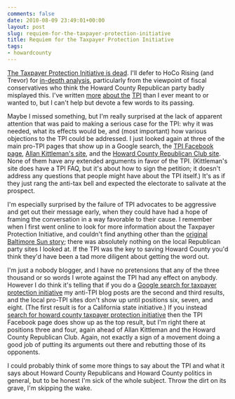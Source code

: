 ```yaml
---
comments: false
date: 2010-08-09 23:49:01+00:00
layout: post
slug: requiem-for-the-taxpayer-protection-initiative
title: Requiem for the Taxpayer Protection Initiative
tags:
- howardcounty
---
```


[The Taxpayer Protection Initiative is dead](http://www.baltimoresun.com/news/maryland/howard/bs-md-ho-petition-fails-20100809,0,727902.story). I'll defer to HoCo Rising (and Trevor) for [in-depth analysis](http://hocorising.blogspot.com/2010/08/taxpayers-unprotected-tpi-fails.html), particularly from the viewpoint of fiscal conservatives who think the Howard County Republican party badly misplayed this. I've written [more](http://blog.hecker.org/2010/05/19/why-the-taxpayer-protection-initiative-is-a-bad-idea/) [about the](http://blog.hecker.org/2010/05/24/what-would-the-founders-think-about-the-taxpayer-protection-initiative/) [TPI](http://blog.hecker.org/2010/06/12/more-on-the-taxpayer-protection-initiative/) than I ever meant to or wanted to, but I can't help but devote a few words to its passing.

Maybe I missed something, but I'm really surprised at the lack of apparent attention that was paid to making a serious case for the TPI: why it was needed, what its effects would be, and (most important) how various objections to the TPI could be addressed. I just looked again at three of the main pro-TPI pages that show up in a Google search, the [TPI Facebook page](http://www.facebook.com/pages/Howard-County-Taxpayer-Protection-Initiative/131239316905886), [Allan Kittleman's site](http://kittleman.com/taxpayer-protection-initiative/), and the [Howard County Republican Club site](http://www.howardcountygopclub.com/taxpayer-protection-initiative). None of them have any extended arguments in favor of the TPI. (Kittleman's site does have a TPI FAQ, but it's about how to sign the petition; it doesn't address any questions that people might have about the TPI itself.) It's as if they just rang the anti-tax bell and expected the electorate to salivate at the prospect.

I'm especially surprised by the failure of TPI advocates to be aggressive and get out their message early, when they could have had a hope of framing the conversation in a way favorable to their cause. I remember when I first went online to look for more information about the Taxpayer Protection Initiative, and couldn't find anything other than the [original Baltimore Sun story](http://articles.baltimoresun.com/2010-05-10/news/bs-md-ho-taxes-gop-20100510_1_fire-property-tax-taxes-in-howard-county-tax-hikes); there was absolutely nothing on the local Republican party sites I looked at. If the TPI was the key to saving Howard County you'd think they'd have been a tad more diligent about getting the word out.

I'm just a nobody blogger, and I have no pretensions that any of the three thousand or so words I wrote against the TPI had any effect on anybody. However I do think it's telling that if you do a [Google search for taxpayer protection initiative](http://www.google.com/search?q=taxpayer+protection+initiative) my anti-TPI blog posts are the second and third results, and the local pro-TPI sites don't show up until positions six, seven, and eight. (The first result is for a California state initiative.) If you instead [search for howard county taxpayer protection initiative](http://www.google.com/search?q=howard+county+taxpayer+protection+initiative) then the  TPI Facebook page does show up as the top result, but I'm right there at positions three and four, again ahead of Allan Kittleman and the Howard County Republican Club. Again, not exactly a sign of a movement doing a good job of putting its arguments out there and rebutting those of its opponents.

I could probably think of some more things to say about the TPI and what it says about Howard County Republicans and Howard County politics in general, but to be honest I'm sick of the whole subject. Throw the dirt on its grave, I'm skipping the wake.

